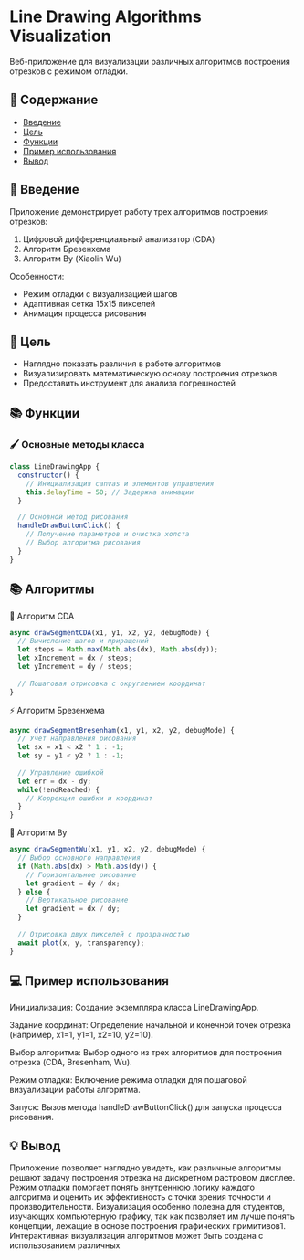 # Line Drawing Algorithms Visualization

Веб-приложение для визуализации различных алгоритмов построения отрезков с режимом отладки.

## 📖 Содержание
- [Введение](#-введение)
- [Цель](#-цель)
- [Функции](#-функции)
- [Пример использования](#-пример-использования)
- [Вывод](#-вывод)

## 🌟 Введение
Приложение демонстрирует работу трех алгоритмов построения отрезков:
1. Цифровой дифференциальный анализатор (CDA)
2. Алгоритм Брезенхема
3. Алгоритм Ву (Xiaolin Wu)

Особенности:
- Режим отладки с визуализацией шагов
- Адаптивная сетка 15x15 пикселей
- Анимация процесса рисования

## 🎯 Цель
- Наглядно показать различия в работе алгоритмов
- Визуализировать математическую основу построения отрезков
- Предоставить инструмент для анализа погрешностей

## 📚 Функции

### 🖌️ Основные методы класса

```javascript
class LineDrawingApp {
  constructor() {
    // Инициализация canvas и элементов управления
    this.delayTime = 50; // Задержка анимации
  }

  // Основной метод рисования
  handleDrawButtonClick() {
    // Получение параметров и очистка холста
    // Выбор алгоритма рисования
  }
}
```

## 📚 Алгоритмы

📐 Алгоритм CDA
```javascript
async drawSegmentCDA(x1, y1, x2, y2, debugMode) {
  // Вычисление шагов и приращений
  let steps = Math.max(Math.abs(dx), Math.abs(dy));
  let xIncrement = dx / steps;
  let yIncrement = dy / steps;
  
  // Пошаговая отрисовка с округлением координат
}
```
⚡ Алгоритм Брезенхема
```javascript
async drawSegmentBresenham(x1, y1, x2, y2, debugMode) {
  // Учет направления рисования
  let sx = x1 < x2 ? 1 : -1;
  let sy = y1 < y2 ? 1 : -1;
  
  // Управление ошибкой
  let err = dx - dy;
  while(!endReached) {
    // Коррекция ошибки и координат
  }
}
```
🎨 Алгоритм Ву
```javascript
async drawSegmentWu(x1, y1, x2, y2, debugMode) {
  // Выбор основного направления
  if (Math.abs(dx) > Math.abs(dy)) {
    // Горизонтальное рисование
    let gradient = dy / dx;
  } else {
    // Вертикальное рисование
    let gradient = dx / dy;
  }
  
  // Отрисовка двух пикселей с прозрачностью
  await plot(x, y, transparency);
}
```

## 💻 Пример использования
Инициализация: Создание экземпляра класса LineDrawingApp.

Задание координат: Определение начальной и конечной точек отрезка (например, x1=1, y1=1, x2=10, y2=10).

Выбор алгоритма: Выбор одного из трех алгоритмов для построения отрезка (CDA, Bresenham, Wu).

Режим отладки: Включение режима отладки для пошаговой визуализации работы алгоритма.

Запуск: Вызов метода handleDrawButtonClick() для запуска процесса рисования.

## 💡 Вывод
Приложение позволяет наглядно увидеть, как различные алгоритмы решают задачу построения отрезка на дискретном растровом дисплее. Режим отладки помогает понять внутреннюю логику каждого алгоритма и оценить их эффективность с точки зрения точности и производительности. Визуализация особенно полезна для студентов, изучающих компьютерную графику, так как позволяет им лучше понять концепции, лежащие в основе построения графических примитивов1. Интерактивная визуализация алгоритмов может быть создана с использованием различных

